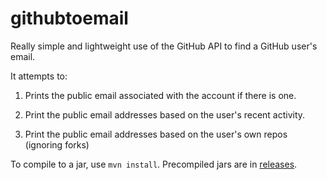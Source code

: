 # githubtoemail


Really simple and lightweight use of the GitHub API to find a GitHub user's email. 


It attempts to: 


1) Prints the public email associated with the account if there is one. 


2) Print the public email addresses based on the user's recent activity. 


3) Print the public email addresses based on the user's own repos (ignoring forks)


To compile to a jar, use `mvn install`. Precompiled jars are in [releases](https://github.com/gonzalezjo/githubtoemail/releases).

